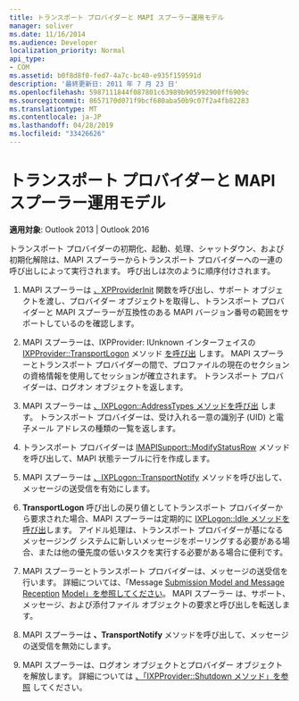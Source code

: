 ```yaml
---
title: トランスポート プロバイダーと MAPI スプーラー運用モデル
manager: soliver
ms.date: 11/16/2014
ms.audience: Developer
localization_priority: Normal
api_type:
- COM
ms.assetid: b0f8d8f0-fed7-4a7c-bc40-e935f159591d
description: '最終更新日: 2011 年 7 月 23 日'
ms.openlocfilehash: 5987111844f087801c63989b905992900ff6909c
ms.sourcegitcommit: 8657170d071f9bcf680aba50b9c07f2a4fb82283
ms.translationtype: MT
ms.contentlocale: ja-JP
ms.lasthandoff: 04/28/2019
ms.locfileid: "33426626"
---
```

# <a name="transport-provider-and-mapi-spooler-operational-model"></a>トランスポート プロバイダーと MAPI スプーラー運用モデル

  
  
**適用対象**: Outlook 2013 | Outlook 2016 
  
トランスポート プロバイダーの初期化、起動、処理、シャットダウン、および初期化解除は、MAPI スプーラーからトランスポート プロバイダーへの一連の呼び出しによって実行されます。 呼び出しは次のように順序付けされます。
  
1. MAPI スプーラーは [、XPProviderInit](xpproviderinit.md) 関数を呼び出し、サポート オブジェクトを渡し、プロバイダー オブジェクトを取得し、トランスポート プロバイダーと MAPI スプーラーが互換性のある MAPI バージョン番号の範囲をサポートしているのを確認します。 
    
2. MAPI スプーラーは、IXPProvider: IUnknown インターフェイスの [IXPProvider::TransportLogon](ixpprovider-transportlogon.md) メソッド [を呼び出](ixpprovideriunknown.md) します。 MAPI スプーラーとトランスポート プロバイダーの間で、プロファイルの現在のセクションの資格情報を使用してセッションが確立されます。 トランスポート プロバイダーは、ログオン オブジェクトを返します。 
    
3. MAPI スプーラーは [、IXPLogon::AddressTypes メソッドを呼び出](ixplogon-addresstypes.md) します。 トランスポート プロバイダーは、受け入れる一意の識別子 (UID) と電子メール アドレスの種類の一覧を返します。 
    
4. トランスポート プロバイダーは [IMAPISupport::ModifyStatusRow](imapisupport-modifystatusrow.md) メソッドを呼び出して、MAPI 状態テーブルに行を作成します。 
    
5. MAPI スプーラーは [、IXPLogon::TransportNotify](ixplogon-transportnotify.md) メソッドを呼び出して、メッセージの送受信を有効にします。 
    
6. **TransportLogon** 呼び出しの戻り値としてトランスポート プロバイダーから要求された場合、MAPI スプーラーは定期的に [IXPLogon::Idle メソッドを呼び出](ixplogon-idle.md)します。 アイドル処理は、トランスポート プロバイダーが基になるメッセージング システムに新しいメッセージをポーリングする必要がある場合、または他の優先度の低いタスクを実行する必要がある場合に便利です。 
    
7. MAPI スプーラーとトランスポート プロバイダーは、メッセージの送受信を行います。 詳細については、「Message [Submission Model and Message Reception](message-submission-model.md) [Model」を参照してください](message-reception-model.md)。 MAPI スプーラー は、サポート、メッセージ、および添付ファイル オブジェクトの要求と呼び出しを転送します。
    
8. MAPI スプーラーは **、TransportNotify** メソッドを呼び出して、メッセージの送受信を無効にします。 
    
9. MAPI スプーラーは、ログオン オブジェクトとプロバイダー オブジェクトを解放します。 詳細については [、「IXPProvider::Shutdown メソッド」を参照](ixpprovider-shutdown.md) してください。 
    

